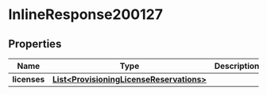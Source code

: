 

# InlineResponse200127

## Properties

Name | Type | Description | Notes
------------ | ------------- | ------------- | -------------
**licenses** | [**List&lt;ProvisioningLicenseReservations&gt;**](ProvisioningLicenseReservations.md) |  |  [optional]



